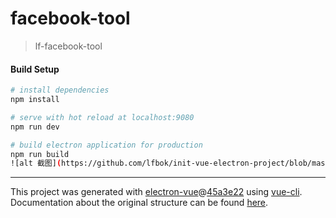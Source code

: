 # facebook-tool

> lf-facebook-tool

#### Build Setup

``` bash
# install dependencies
npm install

# serve with hot reload at localhost:9080
npm run dev

# build electron application for production
npm run build
![alt 截图](https://github.com/lfbok/init-vue-electron-project/blob/master/static/BEE55260-5533-41e2-B4EE-6B30CB9640F2.png)
```

---

This project was generated with [electron-vue](https://github.com/SimulatedGREG/electron-vue)@[45a3e22](https://github.com/SimulatedGREG/electron-vue/tree/45a3e224e7bb8fc71909021ccfdcfec0f461f634) using [vue-cli](https://github.com/vuejs/vue-cli). Documentation about the original structure can be found [here](https://simulatedgreg.gitbooks.io/electron-vue/content/index.html).
